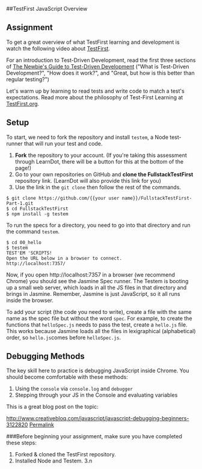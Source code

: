##TestFirst JavaScript Overview   


## Assignment

To get a great overview of what TestFirst learning and development is watch the following video about [TestFirst](https://www.youtube.com/watch?v=8MRDJPHMpaQ).

For an introduction to Test-Driven Development, read the first three sections of [The Newbie's Guide to Test-Driven Development](http://code.tutsplus.com/tutorials/the-newbies-guide-to-test-driven-development--net-13835) ("What is Test-Driven Development?", "How does it work?", and "Great, but how is this better than regular testing?")   

Let's warm up by learning to read tests and write code to match a test's expectations. Read more about the philosophy of Test-First Learning at [TestFirst.org](http://testfirst.org/about#whytestfirstteaching).


## Setup

To start, we need to fork the repository and install `testem`, a Node test-runner that will run your test and code.

1. **Fork** the repository to your account. (If you're taking this assessment through LearnDot, there will be a button for this at the bottom of the page!)
2. Go to your own repositories on GitHub and **clone the FullstackTestFirst** repository link. (LearnDot will also provide this link for you)
3. Use the link in the `git clone` then follow the rest of the commands.

```
$ git clone https://github.com/{{your user name}}/FullstackTestFirst-Part-1.git
$ cd FullstackTestFirst
$ npm install -g testem
```

To run the specs for a directory, you need to go into that directory and run the command `testem`. 

```
$ cd 00_hello
$ testem
TEST'EM 'SCRIPTS!
Open the URL below in a browser to connect.
http://localhost:7357/
```

Now, if you open http://localhost:7357 in a browser (we recommend Chrome) you should see the Jasmine Spec runner. The Testem is booting up a small web server, which loads in all the JS files in that directory and brings in Jasmine. Remember, Jasmine is just JavaScript, so it all runs inside the browser.

To add your script (the code you need to write), create a file with the same name as the spec file but without the word `spec`. For example, to create the functions that `helloSpec.js` needs to pass the test, create a `hello.js` file. This works because Jasmine loads all the files in lexigraphical (alphabetical) order, so `hello.js`comes before `helloSpec.js`.

## Debugging Methods

The key skill here to practice is debugging JavaScript inside Chrome. You should become comfortable with these methods:

1.  Using the `console` via `console.log` and `debugger`
2.  Stepping through your JS in the Console and evaluating variables

This is a great blog post on the topic:

http://www.creativebloq.com/javascript/javascript-debugging-beginners-3122820
[Permalink](https://www.evernote.com/shard/s3/sh/3923d313-0199-4272-b589-8a8d397a94c5/b726f74c27265fc96bb8b185e13f9208)


###Before beginning your assignment, make sure you have completed these steps: 

1. Forked & cloned the TestFirst repository.
2. Installed Node and Testem.
3.n
